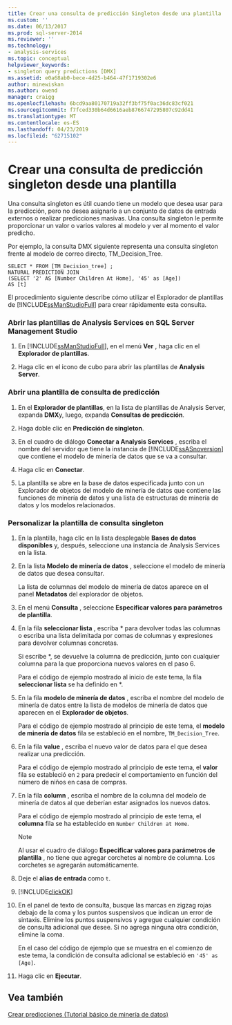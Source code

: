 ```yaml
---
title: Crear una consulta de predicción Singleton desde una plantilla | Microsoft Docs
ms.custom: ''
ms.date: 06/13/2017
ms.prod: sql-server-2014
ms.reviewer: ''
ms.technology:
- analysis-services
ms.topic: conceptual
helpviewer_keywords:
- singleton query predictions [DMX]
ms.assetid: e0a68ab0-bece-4d25-b464-47f1719302e6
author: minewiskan
ms.author: owend
manager: craigg
ms.openlocfilehash: 6bcd9aa80170719a32ff3bf75f0ac36dc83cf021
ms.sourcegitcommit: f7fced330b64d6616aeb8766747295807c92dd41
ms.translationtype: MT
ms.contentlocale: es-ES
ms.lasthandoff: 04/23/2019
ms.locfileid: "62715102"
---
```

# <a name="create-a-singleton-prediction-query-from-a-template"></a>Crear una consulta de predicción singleton desde una plantilla
  Una consulta singleton es útil cuando tiene un modelo que desea usar para la predicción, pero no desea asignarlo a un conjunto de datos de entrada externos o realizar predicciones masivas. Una consulta singleton le permite proporcionar un valor o varios valores al modelo y ver al momento el valor predicho.  
  
 Por ejemplo, la consulta DMX siguiente representa una consulta singleton frente al modelo de correo directo, TM_Decision_Tree.  
  
```  
SELECT * FROM [TM_Decision_tree] ;  
NATURAL PREDICTION JOIN  
(SELECT '2' AS [Number Children At Home], '45' as [Age])  
AS [t]  
```  
  
 El procedimiento siguiente describe cómo utilizar el Explorador de plantillas de [!INCLUDE[ssManStudioFull](../../includes/ssmanstudiofull-md.md)] para crear rápidamente esta consulta.  
  
### <a name="to-open-the-analysis-services-templates-in-sql-server-management-studio"></a>Abrir las plantillas de Analysis Services en SQL Server Management Studio  
  
1.  En [!INCLUDE[ssManStudioFull](../../includes/ssmanstudiofull-md.md)], en el menú **Ver** , haga clic en el **Explorador de plantillas**.  
  
2.  Haga clic en el icono de cubo para abrir las plantillas de **Analysis Server**.  
  
### <a name="to-open-a-prediction-query-template"></a>Abrir una plantilla de consulta de predicción  
  
1.  En el **Explorador de plantillas**, en la lista de plantillas de Analysis Server, expanda **DMX**y, luego, expanda **Consultas de predicción**.  
  
2.  Haga doble clic en **Predicción de singleton**.  
  
3.  En el cuadro de diálogo **Conectar a Analysis Services** , escriba el nombre del servidor que tiene la instancia de [!INCLUDE[ssASnoversion](../../includes/ssasnoversion-md.md)] que contiene el modelo de minería de datos que se va a consultar.  
  
4.  Haga clic en **Conectar**.  
  
5.  La plantilla se abre en la base de datos especificada junto con un Explorador de objetos del modelo de minería de datos que contiene las funciones de minería de datos y una lista de estructuras de minería de datos y los modelos relacionados.  
  
### <a name="to-customize-the-singleton-query-template"></a>Personalizar la plantilla de consulta singleton  
  
1.  En la plantilla, haga clic en la lista desplegable **Bases de datos disponibles** y, después, seleccione una instancia de Analysis Services en la lista.  
  
2.  En la lista **Modelo de minería de datos** , seleccione el modelo de minería de datos que desea consultar.  
  
     La lista de columnas del modelo de minería de datos aparece en el panel **Metadatos** del explorador de objetos.  
  
3.  En el menú **Consulta** , seleccione **Especificar valores para parámetros de plantilla**.  
  
4.  En la fila **seleccionar lista** , escriba * para devolver todas las columnas o escriba una lista delimitada por comas de columnas y expresiones para devolver columnas concretas.  
  
     Si escribe *, se devuelve la columna de predicción, junto con cualquier columna para la que proporciona nuevos valores en el paso 6.  
  
     Para el código de ejemplo mostrado al inicio de este tema, la fila **seleccionar lista** se ha definido en *.  
  
5.  En la fila **modelo de minería de datos** , escriba el nombre del modelo de minería de datos entre la lista de modelos de minería de datos que aparecen en el **Explorador de objetos**.  
  
     Para el código de ejemplo mostrado al principio de este tema, el **modelo de minería de datos** fila se estableció en el nombre, `TM_Decision_Tree`.  
  
6.  En la fila **value** , escriba el nuevo valor de datos para el que desea realizar una predicción.  
  
     Para el código de ejemplo mostrado al principio de este tema, el **valor** fila se estableció en `2` para predecir el comportamiento en función del número de niños en casa de compras.  
  
7.  En la fila **column** , escriba el nombre de la columna del modelo de minería de datos al que deberían estar asignados los nuevos datos.  
  
     Para el código de ejemplo mostrado al principio de este tema, el **columna** fila se ha establecido en `Number Children at Home`.  
  
    > [!NOTE]  
    >  Al usar el cuadro de diálogo **Especificar valores para parámetros de plantilla** , no tiene que agregar corchetes al nombre de columna. Los corchetes se agregarán automáticamente.  
  
8.  Deje el **alias de entrada** como `t`.  
  
9. [!INCLUDE[clickOK](../../includes/clickok-md.md)]  
  
10. En el panel de texto de consulta, busque las marcas en zigzag rojas debajo de la coma y los puntos suspensivos que indican un error de sintaxis. Elimine los puntos suspensivos y agregue cualquier condición de consulta adicional que desee. Si no agrega ninguna otra condición, elimine la coma.  
  
     En el caso del código de ejemplo que se muestra en el comienzo de este tema, la condición de consulta adicional se estableció en `'45' as [Age]`.  
  
11. Haga clic en **Ejecutar**.  
  
## <a name="see-also"></a>Vea también  
 [Crear predicciones &#40;Tutorial básico de minería de datos&#41;](../../tutorials/creating-predictions-basic-data-mining-tutorial.md)  
  
  

